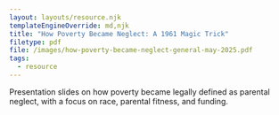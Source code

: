 ```yaml
---
layout: layouts/resource.njk
templateEngineOverride: md,njk
title: "How Poverty Became Neglect: A 1961 Magic Trick"
filetype: pdf
file: /images/how-poverty-became-neglect-general-may-2025.pdf
tags:
  - resource
---
```

Presentation slides on how poverty became legally defined as parental neglect, with a focus on race, parental fitness, and funding.
